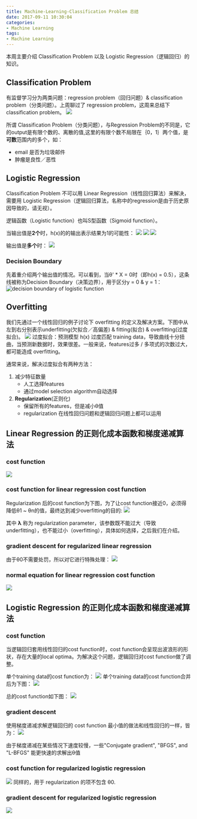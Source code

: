 ```yaml
---
title: Machine-Learning-Classification Problem 总结
date: 2017-09-11 10:30:04
categories:
- Machine Learning
tags:
- Machine Learning
---
```


本周主要介绍 Classification Problem 以及 Logistic Regression（逻辑回归）的知识。

## Classification Problem
有监督学习分为两类问题：regression problem（回归问题）& classification problem（分类问题）。上周聊过了 regression problem，这周来总结下 classification problem。
![](/assets/images/ml/Supervised-learning.jpeg)

所谓 Classification Problem（分类问题），与Regression Problem的不同是，它的output是有限个数的、离散的值,这里的有限个数不局限在｛0，1｝两个值，是**可数**范围内的多个，如：
- email 是否为垃圾邮件
- 肿瘤是良性／恶性

## Logistic Regression
Classification Problem 不可以用 Linear Regression（线性回归算法）来解决，需要用 Logistic Regression（逻辑回归算法，名称中的regression是由于历史原因导致的，请无视）。

逻辑函数（Logistic function）也叫S型函数（Sigmoid function）。

当输出值是**2个**时，h(x)的的输出表示结果为1的可能性：
![](/assets/images/ml/hxtoy.jpeg)
![](/assets/images/ml/week3-hx.jpeg)
![](/assets/images/ml/Logistic-Function.jpg)

输出值是**多个**时：
![](/assets/images/ml/week3-hx-n.jpeg)

### Decision Boundary
先着重介绍两个输出值的情况。可以看到，当θ' * X = 0时（即h(x) = 0.5），这条线被称为Decision Boundary（决策边界），用于区分y = 0 & y = 1：
![decision boundary of logistic function](/assets/images/ml/week3-decision-boundary.jpg)

## Overfitting
我们先通过一个线性回归的例子讨论下 overfitting 的定义及解决方案。下图中从左到右分别表示underfitting(欠拟合／高偏差) & fitting(拟合) & overfitting(过度拟合)。
![](/assets/images/ml/week3-fit.jpeg)
过度拟合：预测模型 h(x) 过度匹配 training data，导致曲线十分扭曲，当预测新数据时，效果很差。一般来说，features过多 / 多项式的次数过大，都可能造成 overfitting。

通常来说，解决过度拟合有两种方法：
1. 减少特征数量
	- 人工选择features
	- 通过model selection algorithm自动选择
2. **Regularization**(正则化)
	- 保留所有的features，但是减小θ值
	- regularization 在线性回归问题和逻辑回归问题上都可以运用

## Linear Regression 的正则化成本函数和梯度递减算法

### cost function
![](/assets/images/ml/week2-linear-reg-cost-function.jpg)

### cost function for linear regression cost function
Regularization 后的cost function为下图，为了让cost function接近0，必须得降低θ1 ~ θn的值，最终达到减少overfitting的目的:
![](/assets/images/ml/week3-cost-function4.jpeg)

其中 **λ** 称为 regularization parameter，该参数既不能过大（导致underfitting），也不能过小（overfitting），具体如何选择，之后我们在介绍。

### gradient descent for regularized linear regression
由于θ0不需要处罚，所以对它进行特殊处理：
![](/assets/images/ml/week3-linearR-dradient-descent.jpeg)

### normal equation for linear regression cost function
![](/assets/images/ml/week3-linearR-normalEquation.jpeg)

## Logistic Regression 的正则化成本函数和梯度递减算法

### cost function
当逻辑回归套用线性回归的cost function时，cost function会呈现出波浪形的形状，存在大量的local optima。为解决这个问题，逻辑回归对cost function做了调整。

单个training data的cost function为：
![](/assets/images/ml/week3-cost-function.jpg)
单个training data的cost function合并后为下图：
![](/assets/images/ml/week3-cost-function2.jpg)

总的cost function如下图：
![](/assets/images/ml/week3-cost-function3.jpeg)

### gradient descent
使用梯度递减求解逻辑回归的 cost function 最小值的做法和线性回归的一样，皆为：
![](/assets/images/ml/week3-gradient-descent.jpeg)

由于梯度递减在某些情况下速度较慢，一些"Conjugate gradient", "BFGS", and "L-BFGS" 能更快速的求解出θ值 

### cost function for regularized logistic regression
![](/assets/images/ml/week3-logistic-regression-cost-function-regularized.jpeg)
同样的，用于 regularization 的项不包含 θ0. 

### gradient descent for regularized logistic regression
![](/assets/images/ml/week3-logistic-regression-gradient-descent-regularized.jpeg)

